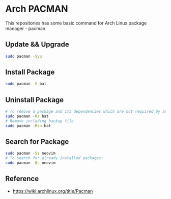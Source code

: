 # Arch PACMAN

This repositories has some basic command for Arch Linux package manager - pacman.

## Update && Upgrade

```bash
sudo pacman -Syu
```

## Install Package

```bash
sudo pacman -S bat
```

## Uninstall Package

```bash
# To remove a package and its dependencies which are not required by any other installed package:
sudo pacman -Rs bat
# Remove including backup file
sudo pacman -Rsn bat
```

## Search for Package

```bash
sudo pacman -Ss neovim
# To search for already installed packages:
sudo pacman -Qs neovim
```

## Reference

- https://wiki.archlinux.org/title/Pacman
